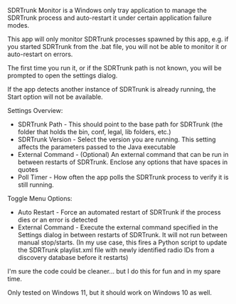 ﻿SDRTrunk Monitor is a Windows only tray application to manage the SDRTrunk process and auto-restart it under certain application failure modes.

This app will only monitor SDRTrunk processes spawned by this app, e.g. if you started SDRTrunk from the .bat file, you will not be able to monitor it or auto-restart on errors.

The first time you run it, or if the SDRTrunk path is not known, you will be prompted to open the settings dialog.

If the app detects another instance of SDRTrunk is already running, the Start option will not be available.

Settings Overview:
* SDRTrunk Path - This should point to the base path for SDRTrunk (the folder that holds the bin, conf, legal, lib folders, etc.)
* SDRTrunk Version - Select the version you are running. This setting affects the parameters passed to the Java executable
* External Command - (Optional) An external command that can be run in between restarts of SDRTrunk. Enclose any options that have spaces in quotes
* Poll Timer - How often the app polls the SDRTrunk process to verify it is still running.

Toggle Menu Options:
* Auto Restart - Force an automated restart of SDRTrunk if the process dies or an error is detected
* External Command - Execute the external command specified in the Settings dialog in between restarts of SDRTrunk. It will not run between manual stop/starts. (In my use case,  this fires a Python script to update the SDRTrunk playlist.xml file with newly identified radio IDs from a discovery database before it restarts)

I'm sure the code could be cleaner... but I do this for fun and in my spare time.

Only tested on Windows 11, but it should work on Windows 10 as well.